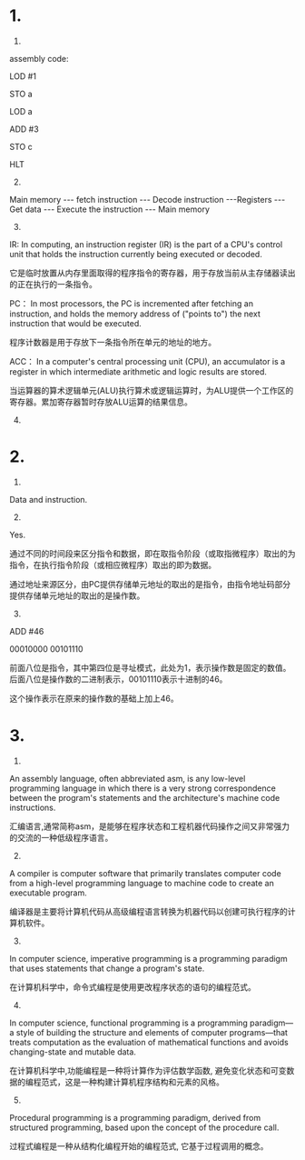 # 1. 

1) 
assembly code:

LOD #1

STO a

LOD a

ADD #3

STO c

HLT

2)

Main memory --- fetch instruction --- Decode instruction ---Registers --- Get data --- Execute the instruction --- Main memory

3)
IR:
In computing, an instruction register (IR) is the part of a CPU's control unit that holds the instruction currently being executed or decoded.

它是临时放置从内存里面取得的程序指令的寄存器，用于存放当前从主存储器读出的正在执行的一条指令。

PC：
In most processors, the PC is incremented after fetching an instruction, and holds the memory address of ("points to") the next instruction that would be executed.

程序计数器是用于存放下一条指令所在单元的地址的地方。

ACC：
In a computer's central processing unit (CPU), an accumulator is a register in which intermediate arithmetic and logic results are stored. 

当运算器的算术逻辑单元(ALU)执行算术或逻辑运算时，为ALU提供一个工作区的寄存器。累加寄存器暂时存放ALU运算的结果信息。

4)


# 2.

1)

Data and instruction.

2)

Yes.

通过不同的时间段来区分指令和数据，即在取指令阶段（或取指微程序）取出的为指令，在执行指令阶段（或相应微程序）取出的即为数据。
 
通过地址来源区分，由PC提供存储单元地址的取出的是指令，由指令地址码部分提供存储单元地址的取出的是操作数。

3)

ADD #46

00010000 00101110

前面八位是指令，其中第四位是寻址模式，此处为1，表示操作数是固定的数值。后面八位是操作数的二进制表示，00101110表示十进制的46。

这个操作表示在原来的操作数的基础上加上46。

# 3.

1)

An assembly language, often abbreviated asm, is any low-level programming language in which there is a very strong correspondence between the program's statements and the architecture's machine code instructions.

‎‎‎汇编语言‎‎,‎‎‎‎通常简称‎‎asm‎‎，是能够在程序状态和工程机器代码操作之间又非常强力的交流的一种低级程序语言‎‎。‎‎ ‎‎

2)

A compiler is computer software that primarily translates computer code from a high-level programming language to machine code to create an executable program.

‎编译器‎‎是‎‎主要将计算机代码从‎‎高级编程语言‎‎转换为‎‎机器代码‎‎以创建‎‎可执行‎‎程序的计算机软件。‎‎ 

3)

In computer science, imperative programming is a programming paradigm that uses statements that change a program's state. 

在计算机科学中，‎‎‎命令式编程‎‎是使用更改程序‎‎状态‎‎的‎‎语句‎‎的‎‎编程范式‎‎。‎

4)

In computer science, functional programming is a programming paradigm—a style of building the structure and elements of computer programs—that treats computation as the evaluation of mathematical functions and avoids changing-state and mutable data.

在‎‎计算机科学中,‎‎功能编程‎‎是一种‎‎将‎‎计算‎‎作为评估数学函数‎‎, 避免变化‎‎状态‎‎和‎‎可变‎‎数据的编程范式‎‎，这是一种构建‎‎计算机程序‎‎结构和元素的风格。

5)

Procedural programming is a programming paradigm, derived from structured programming, based upon the concept of the procedure call.

过程式编程‎‎‎是一种从‎‎结构化编程‎‎开始的‎‎编程范式‎‎, 它基于‎‎过程调用‎‎的概念。‎